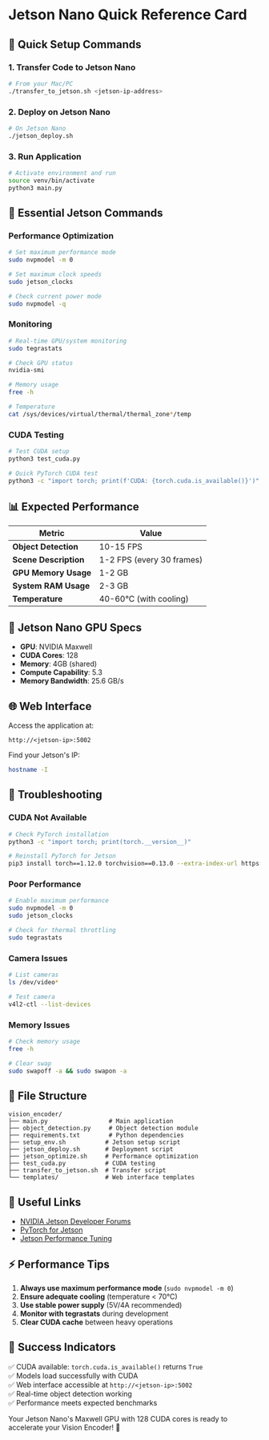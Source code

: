# Jetson Nano Quick Reference Card

## 🚀 Quick Setup Commands

### 1. Transfer Code to Jetson Nano
```bash
# From your Mac/PC
./transfer_to_jetson.sh <jetson-ip-address>
```

### 2. Deploy on Jetson Nano
```bash
# On Jetson Nano
./jetson_deploy.sh
```

### 3. Run Application
```bash
# Activate environment and run
source venv/bin/activate
python3 main.py
```

## 🔧 Essential Jetson Commands

### Performance Optimization
```bash
# Set maximum performance mode
sudo nvpmodel -m 0

# Set maximum clock speeds
sudo jetson_clocks

# Check current power mode
sudo nvpmodel -q
```

### Monitoring
```bash
# Real-time GPU/system monitoring
sudo tegrastats

# Check GPU status
nvidia-smi

# Memory usage
free -h

# Temperature
cat /sys/devices/virtual/thermal/thermal_zone*/temp
```

### CUDA Testing
```bash
# Test CUDA setup
python3 test_cuda.py

# Quick PyTorch CUDA test
python3 -c "import torch; print(f'CUDA: {torch.cuda.is_available()}')"
```

## 📊 Expected Performance

| Metric | Value |
|--------|-------|
| **Object Detection** | 10-15 FPS |
| **Scene Description** | 1-2 FPS (every 30 frames) |
| **GPU Memory Usage** | 1-2 GB |
| **System RAM Usage** | 2-3 GB |
| **Temperature** | 40-60°C (with cooling) |

## 🎯 Jetson Nano GPU Specs

- **GPU**: NVIDIA Maxwell
- **CUDA Cores**: 128
- **Memory**: 4GB (shared)
- **Compute Capability**: 5.3
- **Memory Bandwidth**: 25.6 GB/s

## 🌐 Web Interface

Access the application at:
```
http://<jetson-ip>:5002
```

Find your Jetson's IP:
```bash
hostname -I
```

## 🚨 Troubleshooting

### CUDA Not Available
```bash
# Check PyTorch installation
python3 -c "import torch; print(torch.__version__)"

# Reinstall PyTorch for Jetson
pip3 install torch==1.12.0 torchvision==0.13.0 --extra-index-url https://download.pytorch.org/whl/cu113
```

### Poor Performance
```bash
# Enable maximum performance
sudo nvpmodel -m 0
sudo jetson_clocks

# Check for thermal throttling
sudo tegrastats
```

### Camera Issues
```bash
# List cameras
ls /dev/video*

# Test camera
v4l2-ctl --list-devices
```

### Memory Issues
```bash
# Check memory usage
free -h

# Clear swap
sudo swapoff -a && sudo swapon -a
```

## 📁 File Structure

```
vision_encoder/
├── main.py                 # Main application
├── object_detection.py     # Object detection module
├── requirements.txt        # Python dependencies
├── setup_env.sh           # Jetson setup script
├── jetson_deploy.sh       # Deployment script
├── jetson_optimize.sh     # Performance optimization
├── test_cuda.py           # CUDA testing
├── transfer_to_jetson.sh  # Transfer script
└── templates/             # Web interface templates
```

## 🔗 Useful Links

- [NVIDIA Jetson Developer Forums](https://forums.developer.nvidia.com/c/agx-autonomous-machines/jetson-embedded-systems)
- [PyTorch for Jetson](https://forums.developer.nvidia.com/t/pytorch-for-jetson/72048)
- [Jetson Performance Tuning](https://docs.nvidia.com/jetson/l4t/index.html#page/Tegra%20Linux%20Driver%20Package%20Development%20Guide/power_management_jetson_xavier.html)

## ⚡ Performance Tips

1. **Always use maximum performance mode** (`sudo nvpmodel -m 0`)
2. **Ensure adequate cooling** (temperature < 70°C)
3. **Use stable power supply** (5V/4A recommended)
4. **Monitor with tegrastats** during development
5. **Clear CUDA cache** between heavy operations

## 🎉 Success Indicators

✅ CUDA available: `torch.cuda.is_available()` returns `True`  
✅ Models load successfully with CUDA  
✅ Web interface accessible at `http://<jetson-ip>:5002`  
✅ Real-time object detection working  
✅ Performance meets expected benchmarks  

Your Jetson Nano's Maxwell GPU with 128 CUDA cores is ready to accelerate your Vision Encoder! 🚀
